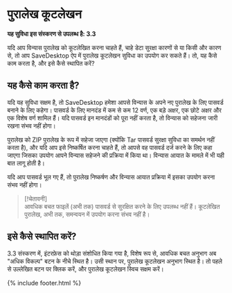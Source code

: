 
# पुरालेख कूटलेखन
**यह सुविधा इस संस्करण से उपलब्ध है: 3.3**

यदि आप विन्यास पुरालेख को कूटलेखित करना चाहते हैं, चाहे डेटा सुरक्षा कारणों से या किसी और कारण से, तो आप SaveDesktop ऐप में पुरालेख कूटलेखन सुविधा का उपयोग कर सकते हैं। तो, यह कैसे काम करता है, और इसे कैसे स्थापित करें?

## यह कैसे काम करता है?
यदि यह सुविधा सक्षम है, तो SaveDesktop हमेशा आपसे विन्यास के अपने नए पुरालेख के लिए पासवर्ड बनाने के लिए कहेगा। पासवर्ड के लिए मानदंड में कम से कम 12 वर्ण, एक बड़े अक्षर, एक छोटे अक्षर और एक विशेष वर्ण शामिल हैं। यदि पासवर्ड इन मानदंडों को पूरा नहीं करता है, तो विन्यास को सहेजना जारी रखना संभव नहीं होगा। 

पुरालेख को ZIP पुरालेख के रूप में सहेजा जाएगा (क्योंकि Tar पासवर्ड सुरक्षा सुविधा का समर्थन नहीं करता है), और यदि आप इसे निष्कर्षित करना चाहते हैं, तो आपसे वह पासवर्ड दर्ज करने के लिए कहा जाएगा जिसका उपयोग आपने विन्यास सहेजने की प्रक्रिया में किया था। विन्यास आयात के मामले में भी यही बात लागू होती है।

यदि आप पासवर्ड भूल गए हैं, तो पुरालेख निष्कर्षण और विन्यास आयात प्रक्रिया में इसका उपयोग करना संभव नहीं होगा।

> [!चेतावनी]  
> आवधिक बचत फाइलें (अभी तक) पासवर्ड से सुरक्षित करने के लिए उपलब्ध नहीं हैं। कूटलेखित पुरालेख, अभी तक, समन्वयन में उपयोग करना संभव नहीं है।

## इसे कैसे स्थापित करें?
3.3 संस्करण में, इंटरफ़ेस को थोड़ा संशोधित किया गया है, विशेष रूप से, आवधिक बचत अनुभाग अब "अधिक विकल्प" बटन के नीचे स्थित है। उसी स्थान पर, पुरालेख कूटलेखन अनुभाग स्थित है। तो पहले से उल्लेखित बटन पर क्लिक करें, और पुरालेख कूटलेखन स्विच सक्षम करें।



{% include footer.html %}
